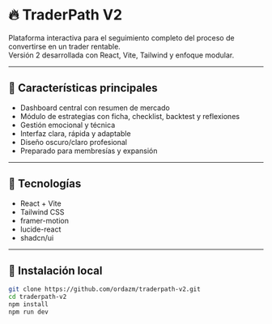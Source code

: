 # 🔥 TraderPath V2

Plataforma interactiva para el seguimiento completo del proceso de convertirse en un trader rentable.  
Versión 2 desarrollada con React, Vite, Tailwind y enfoque modular.

---

## 🚀 Características principales

- Dashboard central con resumen de mercado
- Módulo de estrategias con ficha, checklist, backtest y reflexiones
- Gestión emocional y técnica
- Interfaz clara, rápida y adaptable
- Diseño oscuro/claro profesional
- Preparado para membresías y expansión

---

## 🧪 Tecnologías

- React + Vite
- Tailwind CSS
- framer-motion
- lucide-react
- shadcn/ui

---

## 🔧 Instalación local

```bash
git clone https://github.com/ordazm/traderpath-v2.git
cd traderpath-v2
npm install
npm run dev
```
